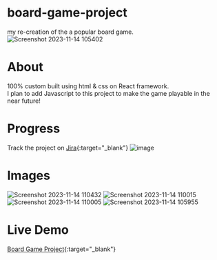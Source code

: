 # board-game-project
my re-creation of the a popular board game.
<br/>
![Screenshot 2023-11-14 105402](https://github.com/Amato1891/monopoly-project/assets/84348911/f91f2f03-b321-440d-ad4f-a542a0113859)


# About
100% custom built using html & css on React framework.
<br/>
I plan to add Javascript to this project to make the game playable in the near future!

# Progress
Track the project on [Jira](https://jim-amato-monopoly.atlassian.net/jira/software/projects/UI/boards/1){:target="_blank"}
![image](https://github.com/Amato1891/monopoly-project/assets/84348911/4fc1517a-411f-4642-9069-35bd31aa77ae)


# Images
![Screenshot 2023-11-14 110432](https://github.com/Amato1891/monopoly-project/assets/84348911/8f0e8923-85a1-4460-a735-950676b730d4)
![Screenshot 2023-11-14 110015](https://github.com/Amato1891/monopoly-project/assets/84348911/d61dba86-cac3-48e7-9a1a-a59883021595)
![Screenshot 2023-11-14 110005](https://github.com/Amato1891/monopoly-project/assets/84348911/b28a4b85-545d-4483-b6a0-d20e43f50f85)
![Screenshot 2023-11-14 105955](https://github.com/Amato1891/monopoly-project/assets/84348911/5b26061e-0753-45ef-99d1-5424034141e6)

# Live Demo

[Board Game Project](http://jimamato.com/monopoly-project/){:target="_blank"}
